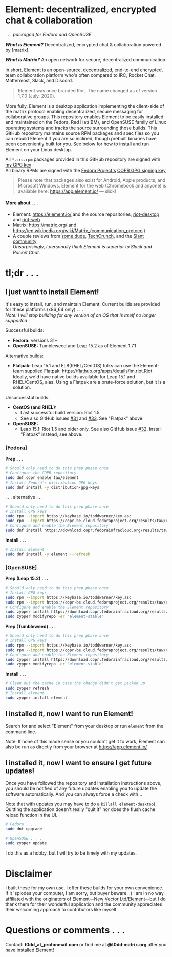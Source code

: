# Element: decentralized, encrypted chat & collaboration

_.&nbsp;.&nbsp;.&nbsp;packaged for Fedora and OpenSUSE_

_**What is Element?**_ Decentralized, encrypted chat & collaboration powered by [matrix].

_**What is Matrix?**_ An open network for secure, decentralized communication.

In short, Element is an open-source, decentralized, end-to-end encrypted, team collaboration platform who's often compared to IRC, Rocket Chat, Mattermost, Slack, and Discord.

> Element was once branded Riot. The name changed as of version 1.7.0 (July, 2020).

More fully, Element is a desktop application implementing the client-side of the matrix protocol enabling decentralized, secure messaging for collaborative groups. This repository enables Element to be easily installed and maintained on the Fedora, Red Hat(IBM), and OpenSUSE family of Linux operating systems and tracks the source surrounding those builds. This GitHub repository maintains source RPM packages and spec files so you can rebuild Element if you are so inclined, though prebuilt binaries have been conveniently built for you. See below for how to install and run Element on your Linux desktop.

All `*.src.rpm` packages provided in this GitHub repository are signed with [my GPG key](https://keybase.io/toddwarner/key.asc)<br />All binary RPMs are signed with the [Fedora Project's](https://fedoraproject.org/) [COPR GPG signing key](https://copr-be.cloud.fedoraproject.org/results/taw/element/pubkey.gpg)

> Please note that packages also exist for Android, Apple products, and Microsoft Windows. Element for the web (Chromebook and anyone) is available here: <https://app.element.io/> — slick!

#### More about&nbsp;.&nbsp;.&nbsp;.

* Element: <https://element.io/> and the source repositories, [riot-desktop](https://github.com/vector-im/riot-desktop) and [riot-web](https://github.com/vector-im/riot-web)
* Matrix: <https://matrix.org/> and <https://en.wikipedia.org/wiki/Matrix_(communication_protocol)>
* A couple reviews from [some dude](http://www.1500wordmtu.com/2016/slack-no-more-why-you-should-use-riotim-and-matrixorg), [TechCrunch](https://techcrunch.com/2016/09/19/riot-wants-to-be-like-slack-but-with-the-flexibility-of-an-underlying-open-source-platform/), and the [Slant community](https://www.slant.co/options/12764/~matrix-review)<br />_Unsurprisingly, I personally think Element is superior to Slack and Rocket Chat._

# tl;dr&nbsp;.&nbsp;.&nbsp;.

## I just want to install Element!

It's easy to install, run, and maintain Element. Current builds are provided for these platforms (x86\_64 only)&nbsp;.&nbsp;.&nbsp;.  
_Note: I will stop building for any version of an OS that is itself no longer supported_

Successful builds:
* **Fedora:** versions 31+
* **OpenSUSE:** Tumbleweed and Leap 15.2 as of Element 1.7.1

Alternative builds:
* **Flatpak:** Leap 15.1 and EL8(RHEL/CentOS) folks can use the Element-team supplied Flatpak: <https://flathub.org/apps/details/im.riot.Riot> Ideally, we'd have native builds available for Leap 15.1 and RHEL/CentOS, alas. Using a Flatpak are a brute-force solution, but it is a solution.

Unsuccessful builds:
* **CentOS (and RHEL):**
  - Last successful build version: Riot 1.5.
  - See also GitHub issues [#31](https://github.com/taw00/element-rpm/issues/31) and [#33](https://github.com/taw00/element-rpm/issues/33). See "Flatpak" above.
* **OpenSUSE:**
  - Leap 15.1: Riot 1.5 and older only. See also GitHub issue [#32](https://github.com/taw00/element-rpm/issues/32). Install "Flatpak" instead, see above.

### [Fedora]

**Prep&nbsp;.&nbsp;.&nbsp;.**
```bash
# Should only need to do this prep phase once
# Configure the COPR repository
sudo dnf copr enable taw/element
# Install Fedora's distribution GPG keys
sudo dnf install -y distribution-gpg-keys
```
.&nbsp;.&nbsp;.&nbsp;alternative&nbsp;.&nbsp;.&nbsp;.
```bash
# Should only need to do this prep phase once
# Install GPG keys
sudo rpm --import https://keybase.io/toddwarner/key.asc
sudo rpm --import https://copr-be.cloud.fedoraproject.org/results/taw/element/pubkey.gpg
# Configure and enable the Element repository
sudo dnf install https://download.copr.fedorainfracloud.org/results/taw/element/fedora-32-x86_64/01558173-toddpkgs-element-repo/toddpkgs-element-repo-1.7-1.fc32.taw.noarch.rpm
```

**Install&nbsp;.&nbsp;.&nbsp;.**
```bash
# Install Element
sudo dnf install -y element --refresh
```

### [OpenSUSE]

**Prep (Leap 15.2)&nbsp;.&nbsp;.&nbsp;.**
```bash
# Should only need to do this prep phase once
# Install GPG keys
sudo rpm --import https://keybase.io/toddwarner/key.asc
sudo rpm --import https://copr-be.cloud.fedoraproject.org/results/taw/element/pubkey.gpg
# Configure and enable the Element repository
sudo zypper install https://download.copr.fedorainfracloud.org/results/taw/element/opensuse-leap-15.2-x86_64/01558173-toddpkgs-element-repo/toddpkgs-element-repo-1.7-1.suse.lp152.taw.noarch.rpm
sudo zypper modifyrepo -er "element-stable"
```

**Prep (Tumbleweed)&nbsp;.&nbsp;.&nbsp;.**
```bash
# Should only need to do this prep phase once
# Install GPG keys
sudo rpm --import https://keybase.io/toddwarner/key.asc
sudo rpm --import https://copr-be.cloud.fedoraproject.org/results/taw/element/pubkey.gpg
# Configure and enable the Element repository
sudo zypper install https://download.copr.fedorainfracloud.org/results/taw/element/opensuse-tumbleweed-x86_64/01558173-toddpkgs-element-repo/toddpkgs-element-repo-1.7-1.suse.tw.taw.noarch.rpm
sudo zypper modifyrepo -er "element-stable"
```

**Install&nbsp;.&nbsp;.&nbsp;.**
```bash
# Clean out the cache in case the change didn't get picked up
sudo zypper refresh
# Install element
sudo zypper install element
```

## I installed it, now I want to run Element!

Search for and select "Element" from your desktop or run `element` from the command line.

Note: If none of this made sense or you couldn't get it to work, Element can also be run as directly from your browser at <https://app.element.io/>

## I installed it, now I want to ensure I get future updates!

Once you have followed the repository and installation instructions above, you should be notified of any future updates enabling you to update the software automatically. And you can always force a check with...

Note that with updates you may have to do a `killall element-desktop`). Quitting the application doesn't really "quit it" nor does the flush cache reload function in the UI.

```bash
# Fedora . . .
sudo dnf upgrade
```

```bash
# OpenSUSE . . .
sudo zypper update
```

I do this as a hobby, but I will try to be timely with my updates.

<!--
## I live on the edge! Do you have test packages available?

Yes!

1. Follow the steps described above to install the repository configure file.  
   _You will have to refresh it if you have done this before today._
2. Disable the stable repository and enable the testing repository...
```
# Fedora and RHEL/CentOS only
sudo dnf config-manager - - set-disabled element-stable
sudo dnf config-manager - - set-enabled riot-testing
sudo dnf list - - refresh |grep element
```
-->


# Disclaimer

I built these for my own use. I offer these builds for your own convenience. If it 'splodes your computer, I am sorry, but buyer beware. :) I am in no way affiliated with the originators of Element—[New Vector Ltd/Element](https://element.io/)—but I do thank them for their wonderful application and the community appreciates their welcoming approach to contributors like myself.

# Questions or comments&nbsp;.&nbsp;.&nbsp;.

Contact: **t0dd_at_protonmail.com** or find me at **@t0dd:matrix.org** after you have installed Element!
